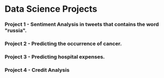 # Data Science Projects

### Project 1 - Sentiment Analysis in tweets that contains the word "russia".

### Project 2 - Predicting the occurrence of cancer.

### Project 3 - Predicting hospital expenses.

### Project 4 - Credit Analysis
